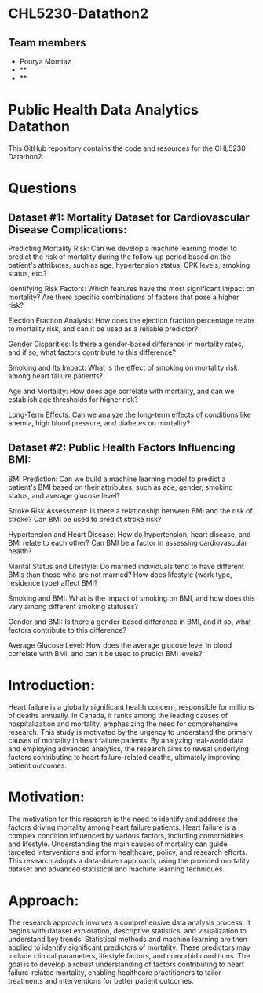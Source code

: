 # CHL5230-Datathon2

## Team members

- Pourya Momtaz
- \*\*
- \*\*

# Public Health Data Analytics Datathon

This GitHub repository contains the code and resources for the CHL5230 Datathon2.

# Questions

## Dataset #1: Mortality Dataset for Cardiovascular Disease Complications:

Predicting Mortality Risk: Can we develop a machine learning model to predict the risk of mortality during the follow-up period based on the patient's attributes, such as age, hypertension status, CPK levels, smoking status, etc.?

Identifying Risk Factors: Which features have the most significant impact on mortality? Are there specific combinations of factors that pose a higher risk?

Ejection Fraction Analysis: How does the ejection fraction percentage relate to mortality risk, and can it be used as a reliable predictor?

Gender Disparities: Is there a gender-based difference in mortality rates, and if so, what factors contribute to this difference?

Smoking and Its Impact: What is the effect of smoking on mortality risk among heart failure patients?

Age and Mortality: How does age correlate with mortality, and can we establish age thresholds for higher risk?

Long-Term Effects: Can we analyze the long-term effects of conditions like anemia, high blood pressure, and diabetes on mortality?

## Dataset #2: Public Health Factors Influencing BMI:

BMI Prediction: Can we build a machine learning model to predict a patient's BMI based on their attributes, such as age, gender, smoking status, and average glucose level?

Stroke Risk Assessment: Is there a relationship between BMI and the risk of stroke? Can BMI be used to predict stroke risk?

Hypertension and Heart Disease: How do hypertension, heart disease, and BMI relate to each other? Can BMI be a factor in assessing cardiovascular health?

Marital Status and Lifestyle: Do married individuals tend to have different BMIs than those who are not married? How does lifestyle (work type, residence type) affect BMI?

Smoking and BMI: What is the impact of smoking on BMI, and how does this vary among different smoking statuses?

Gender and BMI: Is there a gender-based difference in BMI, and if so, what factors contribute to this difference?

Average Glucose Level: How does the average glucose level in blood correlate with BMI, and can it be used to predict BMI levels?


# Introduction:
Heart failure is a globally significant health concern, responsible for millions of deaths annually. In Canada, it ranks among the leading causes of hospitalization and mortality, emphasizing the need for comprehensive research. This study is motivated by the urgency to understand the primary causes of mortality in heart failure patients. By analyzing real-world data and employing advanced analytics, the research aims to reveal underlying factors contributing to heart failure-related deaths, ultimately improving patient outcomes.

# Motivation:
The motivation for this research is the need to identify and address the factors driving mortality among heart failure patients. Heart failure is a complex condition influenced by various factors, including comorbidities and lifestyle. Understanding the main causes of mortality can guide targeted interventions and inform healthcare, policy, and research efforts. This research adopts a data-driven approach, using the provided mortality dataset and advanced statistical and machine learning techniques.

# Approach:
The research approach involves a comprehensive data analysis process. It begins with dataset exploration, descriptive statistics, and visualization to understand key trends. Statistical methods and machine learning are then applied to identify significant predictors of mortality. These predictors may include clinical parameters, lifestyle factors, and comorbid conditions. The goal is to develop a robust understanding of factors contributing to heart failure-related mortality, enabling healthcare practitioners to tailor treatments and interventions for better patient outcomes.
